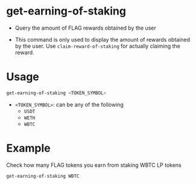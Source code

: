 # get-earning-of-staking

* Query the amount of FLAG rewards obtained by the user

* This command is only used to display the amount of rewards obtained by the user. Use `claim-reward-of-staking` for actually claiming the reward. 

# Usage

```sh
get-earning-of-staking <TOKEN_SYMBOL> 
```

- `<TOKEN_SYMBOL>`: can be any of the following
  - `USDT`
  - `WETH`
  - `WBTC`

# Example

Check how many FLAG tokens you earn from staking WBTC LP tokens

```sh
get-earning-of-staking WBTC
```
